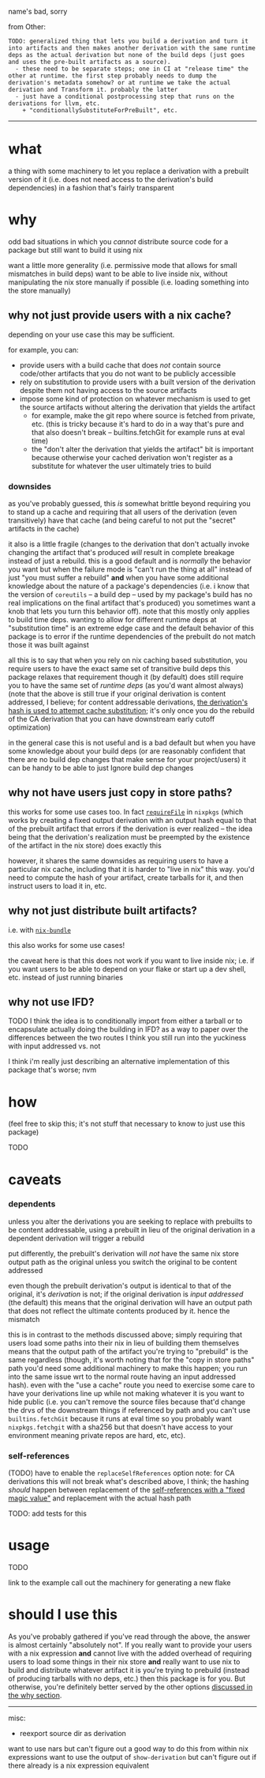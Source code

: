 name's bad, sorry


from Other:
```
TODO: generalized thing that lets you build a derivation and turn it into artifacts and then makes another derivation with the same runtime deps as the actual derivation but none of the build deps (just goes and uses the pre-built artifacts as a source).
  - these need to be separate steps; one in CI at "release time" the other at runtime. the first step probably needs to dump the derivation's metadata somehow? or at runtime we take the actual derivation and Transform it. probably the latter
  - just have a conditional postprocessing step that runs on the derivations for llvm, etc.
    + "conditionallySubstituteForPreBuilt", etc.
```

---

# what

a thing with some machinery to let you replace a derivation with a prebuilt version of it (i.e. does not need access to the derivation's build dependencies) in a fashion that's fairly transparent
# why

odd bad situations in which you *cannot* distribute source code for a package
but still want to build it using nix

want a little more generality (i.e. permissive mode that allows for small mismatches in build deps)
want to be able to live inside nix, without manipulating the nix store manually if possible (i.e. loading something into the store manually)

## why not just provide users with a nix cache?

depending on your use case this may be sufficient.

for example, you can:
  - provide users with a build cache that does *not* contain source code/other artifacts that you do not want to be publicly accessible
  - rely on substitution to provide users with a built version of the derivation despite them not having access to the source artifacts
  - impose some kind of protection on whatever mechanism is used to get the source artifacts without altering the derivation that yields the artifact
    * for example, make the git repo where source is fetched from private, etc. (this is tricky because it's hard to do in a way that's pure and that also doesn't break – builtins.fetchGit for example runs at eval time)
    * the "don't alter the derivation that yields the artifact" bit is important because otherwise your cached derivation won't register as a substitute for whatever the user ultimately tries to build

<!-- ### example
this *does* work; here's an example:
```shell

``` -->



### downsides
as you've probably guessed, this *is* somewhat brittle
beyond requiring you to stand up a cache and requiring that all users of the derivation (even transitively) have that cache (and being careful to not put the "secret" artifacts in the cache)

it also is a little fragile (changes to the derivation that don't actually invoke changing the artifact that's produced *will* result in complete breakage instead of just a rebuild. this is a good default and is _normally_ the behavior you want but when the failure mode is "can't run the thing at all" instead of just "you must suffer a rebuild" **and** when you have some additional knowledge about the nature of a package's dependencies (i.e. i know that the version of `coreutils` – a build dep – used by my package's build has no real implications on the final artifact that's produced) you sometimes want a knob that lets you turn this behavior off). note that this mostly only applies to build time deps. wanting to allow for different runtime deps at "substitution time" is an extreme edge case and the default behavior of this package is to error if the runtime dependencies of the prebuilt do not match those it was built against

all this is to say that
when you rely on nix caching based substitution, you require users to have the exact same set of transitive build deps
this package relaxes that requirement though it (by default) does still require you to have the same set of _runtime deps_ (as you'd want almost always)
(note that the above is still true if your original derivation is content addressed, I believe; for content addressable derivations, [the derivation's hash is used to attempt cache substitution](https://github.com/tweag/rfcs/blob/cas-rfc/rfcs/0062-content-addressed-paths.md#basic-principles); it's only once you do the rebuild of the CA derivation that you can have downstream early cutoff optimization)

in the general case this is not useful and is a bad default but when you have some knowledge about your build deps (or are reasonably confident that there are no build dep changes that make sense for your project/users) it can be handy to be able to just Ignore build dep changes

## why not have users just copy in store paths?

this works for some use cases too. In fact [`requireFile`](https://github.com/NixOS/nixpkgs/blob/989e6b7bc134dfc47a6daf2f5f2b6f4356040c5d/pkgs/build-support/trivial-builders.nix#L680) in `nixpkgs` (which works by creating a fixed output derivation with an output hash equal to that of the prebuilt artifact that errors if the derivation is ever realized – the idea being that the derivation's realization must be preempted by the existence of the artifact in the nix store) does exactly this

however, it shares the same downsides as requiring users to have a particular nix cache, including that it is harder to "live in nix" this way. you'd need to compute the hash of your artifact, create tarballs for it, and then instruct users to load it in, etc.

## why not just distribute built artifacts?

i.e. with [`nix-bundle`](TODO)

this also works for some use cases!

the caveat here is that this does not work if you want to live inside nix; i.e. if you want users to be able to depend on your flake or start up a dev shell, etc. instead of just running binaries

## why not use IFD?

TODO
I think the idea is to conditionally import from either a tarball or to encapsulate actually doing the building in IFD? as a way to paper over the differences between the two routes
I think you still run into the yuckiness with input addressed vs. not

I think i'm really just describing an alternative implementation of this package that's worse; nvm

# how

(feel free to skip this; it's not stuff that necessary to know to just use this package)

TODO
# caveats

### dependents

unless you alter the derivations you are seeking to replace with prebuilts to be content addressable, using a prebuilt in lieu of the original derivation in a dependent derivation will trigger a rebuild

put differently, the prebuilt's derivation will *not* have the same nix store output path as the original unless you switch the original to be content addressed

even though the prebuilt derivation's output is identical to that of the original, it's _derivation_ is not; if the original derivation is _input addressed_ (the default) this means that the original derivation will have an output path that does not reflect the ultimate contents produced by it. hence the mismatch

this is in contrast to the methods discussed above; simply requiring that users load some paths into their nix in lieu of building them themselves means that the output path of the artifact you're trying to "prebuild" is the same regardless (though, it's worth noting that for the "copy in store paths" path you'd need some additional machinery to make this happen; you run into the same issue wrt to the normal route having an input addressed hash). even with the "use a cache" route you need to exercise some care to have your derivations line up while not making whatever it is you want to hide public (i.e. you can't remove the source files because that'd change the drvs of the downstream things if referenced by path and you can't use `builtins.fetchGit` because it runs at eval time so you probably want `nixpkgs.fetchgit` with a sha256 but that doesn't have access to your environment meaning private repos are hard, etc, etc).

### self-references

(TODO)
have to enable the `replaceSelfReferences` option
note: for CA derivations this will not break what's described above, I think; the hashing *should* happen between replacement of the [self-references with a "fixed magic value"](https://github.com/tweag/rfcs/blob/cas-rfc/rfcs/0062-content-addressed-paths.md#self-references) and replacement with the actual hash path

TODO: add tests for this

# usage

TODO

link to the example
call out the machinery for generating a new flake

# should I use this

As you've probably gathered if you've read through the above, the answer is almost certainly "absolutely not". If you really want to provide your users with a nix expression **and** cannot live with the added overhead of requiring users to load some things in their nix store **and** really want to use nix to build and distribute whatever artifact it is you're trying to prebuild (instead of producing tarballs with no deps, etc.) then this package is for you. But otherwise, you're definitely better served by the other options [discussed in the why section](#why).

---


misc:
  - reexport source dir as derivation

want to use nars but can't figure out a good way to do this from within nix expressions
want to use the output of `show-derivation` but can't figure out if there already is a nix expression equivalent
